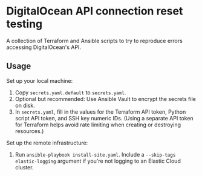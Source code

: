 # DigitalOcean API connection reset testing

A collection of Terraform and Ansible scripts to try to reproduce errors accessing DigitalOcean's API.

## Usage

Set up your local machine:

1. Copy `secrets.yaml.default` to `secrets.yaml`.
2. Optional but recommended: Use Ansible Vault to encrypt the secrets file on disk.
3. In `secrets.yaml`, fill in the values for the Terraform API token, Python script API token, and SSH key numeric IDs. (Using a separate API token for Terraform helps avoid rate limiting when creating or destroying resources.)

Set up the remote infrastructure:

1. Run `ansible-playbook install-site.yaml`. Include a `--skip-tags elastic-logging` argument if you're not logging to an Elastic Cloud cluster.
